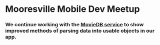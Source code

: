 # Mooresville Mobile Dev Meetup

### We continue working with the [MovieDB service](https://www.themoviedb.org/documentation/api) to show improved methods of parsing data into usable objects in our app.
